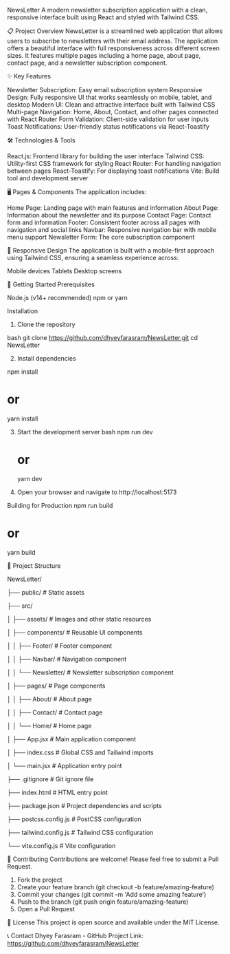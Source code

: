 NewsLetter
A modern newsletter subscription application with a clean, responsive interface built using React and styled with Tailwind CSS.

📋 Project Overview
NewsLetter is a streamlined web application that allows users to subscribe to newsletters with their email address. The application offers a beautiful interface with full responsiveness across different screen sizes. It features multiple pages including a home page, about page, contact page, and a newsletter subscription component.

✨ Key Features

Newsletter Subscription: Easy email subscription system
Responsive Design: Fully responsive UI that works seamlessly on mobile, tablet, and desktop
Modern UI: Clean and attractive interface built with Tailwind CSS
Multi-page Navigation: Home, About, Contact, and other pages connected with React Router
Form Validation: Client-side validation for user inputs
Toast Notifications: User-friendly status notifications via React-Toastify

🛠️ Technologies & Tools

React.js: Frontend library for building the user interface
Tailwind CSS: Utility-first CSS framework for styling
React Router: For handling navigation between pages
React-Toastify: For displaying toast notifications
Vite: Build tool and development server

🖥️ Pages & Components
The application includes:

Home Page: Landing page with main features and information
About Page: Information about the newsletter and its purpose
Contact Page: Contact form and information
Footer: Consistent footer across all pages with navigation and social links
Navbar: Responsive navigation bar with mobile menu support
Newsletter Form: The core subscription component

📱 Responsive Design
The application is built with a mobile-first approach using Tailwind CSS, ensuring a seamless experience across:

Mobile devices
Tablets
Desktop screens

🚀 Getting Started
Prerequisites

Node.js (v14+ recommended)
npm or yarn

Installation

1. Clone the repository

  bash
  git clone https://github.com/dhyeyfarasram/NewsLetter.git
  cd NewsLetter

2. Install dependencies

  npm install
  # or
  yarn install

3. Start the development server
   bash
   npm run dev
   # or
   yarn dev
   
4. Open your browser and navigate to http://localhost:5173

  Building for Production
  npm run build
  # or
  yarn build
  
📂 Project Structure

NewsLetter/

├── public/              # Static assets

├── src/

│   ├── assets/          # Images and other static resources

│   ├── components/      # Reusable UI components

│   │   ├── Footer/      # Footer component

│   │   ├── Navbar/      # Navigation component

│   │   └── Newsletter/  # Newsletter subscription component

│   ├── pages/           # Page components

│   │   ├── About/       # About page

│   │   ├── Contact/     # Contact page

│   │   └── Home/        # Home page

│   ├── App.jsx          # Main application component

│   ├── index.css        # Global CSS and Tailwind imports

│   └── main.jsx         # Application entry point

├── .gitignore           # Git ignore file

├── index.html           # HTML entry point

├── package.json         # Project dependencies and scripts

├── postcss.config.js    # PostCSS configuration

├── tailwind.config.js   # Tailwind CSS configuration

└── vite.config.js       # Vite configuration


🤝 Contributing
Contributions are welcome! Please feel free to submit a Pull Request.
  1. Fork the project
  2. Create your feature branch (git checkout -b feature/amazing-feature)
  3. Commit your changes (git commit -m 'Add some amazing feature')
  4. Push to the branch (git push origin feature/amazing-feature)
  5. Open a Pull Request

📝 License
This project is open source and available under the MIT License.

📞 Contact
Dhyey Farasram - GitHub
Project Link: https://github.com/dhyeyfarasram/NewsLetter
